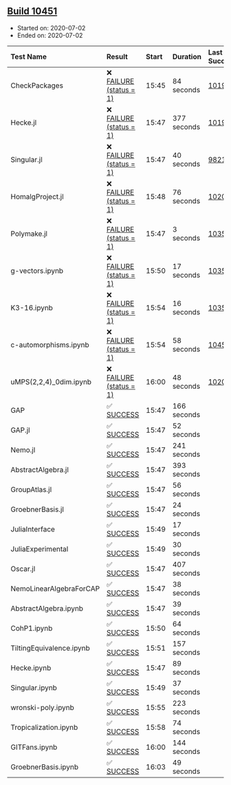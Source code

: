 ## [Build 10451](https://oscarci.mathematik.uni-kl.de/job/oscar/10451/)

* Started on: 2020-07-02
* Ended on: 2020-07-02

| Test Name    | Result | Start | Duration | Last Success | First Failure |
|:-------------|:-------|:------|:---------|:-------------|:--------------|
| CheckPackages | ❌ [FAILURE (status = 1)](https://oscarci.mathematik.uni-kl.de/job/oscar/10451/artifact/logs/build-10451/CheckPackages.log) | 15:45 | 84 seconds | [10197](https://oscarci.mathematik.uni-kl.de/job/oscar/10197/) | [10198](https://oscarci.mathematik.uni-kl.de/job/oscar/10198/) |
| Hecke.jl | ❌ [FAILURE (status = 1)](https://oscarci.mathematik.uni-kl.de/job/oscar/10451/artifact/logs/build-10451/Hecke.jl.log) | 15:47 | 377 seconds | [10197](https://oscarci.mathematik.uni-kl.de/job/oscar/10197/) | [10198](https://oscarci.mathematik.uni-kl.de/job/oscar/10198/) |
| Singular.jl | ❌ [FAILURE (status = 1)](https://oscarci.mathematik.uni-kl.de/job/oscar/10451/artifact/logs/build-10451/Singular.jl.log) | 15:47 | 40 seconds | [9821](https://oscarci.mathematik.uni-kl.de/job/oscar/9821/) | [9822](https://oscarci.mathematik.uni-kl.de/job/oscar/9822/) |
| HomalgProject.jl | ❌ [FAILURE (status = 1)](https://oscarci.mathematik.uni-kl.de/job/oscar/10451/artifact/logs/build-10451/HomalgProject.jl.log) | 15:48 | 76 seconds | [10209](https://oscarci.mathematik.uni-kl.de/job/oscar/10209/) | [10210](https://oscarci.mathematik.uni-kl.de/job/oscar/10210/) |
| Polymake.jl | ❌ [FAILURE (status = 1)](https://oscarci.mathematik.uni-kl.de/job/oscar/10451/artifact/logs/build-10451/Polymake.jl.log) | 15:47 | 3 seconds | [10356](https://oscarci.mathematik.uni-kl.de/job/oscar/10356/) | [10357](https://oscarci.mathematik.uni-kl.de/job/oscar/10357/) |
| g-vectors.ipynb | ❌ [FAILURE (status = 1)](https://oscarci.mathematik.uni-kl.de/job/oscar/10451/artifact/logs/build-10451/g-vectors.ipynb.log) | 15:50 | 17 seconds | [10356](https://oscarci.mathematik.uni-kl.de/job/oscar/10356/) | [10357](https://oscarci.mathematik.uni-kl.de/job/oscar/10357/) |
| K3-16.ipynb | ❌ [FAILURE (status = 1)](https://oscarci.mathematik.uni-kl.de/job/oscar/10451/artifact/logs/build-10451/K3-16.ipynb.log) | 15:54 | 16 seconds | [10356](https://oscarci.mathematik.uni-kl.de/job/oscar/10356/) | [10357](https://oscarci.mathematik.uni-kl.de/job/oscar/10357/) |
| c-automorphisms.ipynb | ❌ [FAILURE (status = 1)](https://oscarci.mathematik.uni-kl.de/job/oscar/10451/artifact/logs/build-10451/c-automorphisms.ipynb.log) | 15:54 | 58 seconds | [10450](https://oscarci.mathematik.uni-kl.de/job/oscar/10450/) | [10451](https://oscarci.mathematik.uni-kl.de/job/oscar/10451/) |
| uMPS(2,2,4)_0dim.ipynb | ❌ [FAILURE (status = 1)](https://oscarci.mathematik.uni-kl.de/job/oscar/10451/artifact/logs/build-10451/uMPS-2-2-4-_0dim.ipynb.log) | 16:00 | 48 seconds | [10209](https://oscarci.mathematik.uni-kl.de/job/oscar/10209/) | [10210](https://oscarci.mathematik.uni-kl.de/job/oscar/10210/) |
| GAP | ✅ [SUCCESS](https://oscarci.mathematik.uni-kl.de/job/oscar/10451/artifact/logs/build-10451/GAP.log) | 15:47 | 166 seconds |  |  |
| GAP.jl | ✅ [SUCCESS](https://oscarci.mathematik.uni-kl.de/job/oscar/10451/artifact/logs/build-10451/GAP.jl.log) | 15:47 | 52 seconds |  |  |
| Nemo.jl | ✅ [SUCCESS](https://oscarci.mathematik.uni-kl.de/job/oscar/10451/artifact/logs/build-10451/Nemo.jl.log) | 15:47 | 241 seconds |  |  |
| AbstractAlgebra.jl | ✅ [SUCCESS](https://oscarci.mathematik.uni-kl.de/job/oscar/10451/artifact/logs/build-10451/AbstractAlgebra.jl.log) | 15:47 | 393 seconds |  |  |
| GroupAtlas.jl | ✅ [SUCCESS](https://oscarci.mathematik.uni-kl.de/job/oscar/10451/artifact/logs/build-10451/GroupAtlas.jl.log) | 15:47 | 56 seconds |  |  |
| GroebnerBasis.jl | ✅ [SUCCESS](https://oscarci.mathematik.uni-kl.de/job/oscar/10451/artifact/logs/build-10451/GroebnerBasis.jl.log) | 15:47 | 24 seconds |  |  |
| JuliaInterface | ✅ [SUCCESS](https://oscarci.mathematik.uni-kl.de/job/oscar/10451/artifact/logs/build-10451/JuliaInterface.log) | 15:49 | 17 seconds |  |  |
| JuliaExperimental | ✅ [SUCCESS](https://oscarci.mathematik.uni-kl.de/job/oscar/10451/artifact/logs/build-10451/JuliaExperimental.log) | 15:49 | 30 seconds |  |  |
| Oscar.jl | ✅ [SUCCESS](https://oscarci.mathematik.uni-kl.de/job/oscar/10451/artifact/logs/build-10451/Oscar.jl.log) | 15:47 | 407 seconds |  |  |
| NemoLinearAlgebraForCAP | ✅ [SUCCESS](https://oscarci.mathematik.uni-kl.de/job/oscar/10451/artifact/logs/build-10451/NemoLinearAlgebraForCAP.log) | 15:47 | 38 seconds |  |  |
| AbstractAlgebra.ipynb | ✅ [SUCCESS](https://oscarci.mathematik.uni-kl.de/job/oscar/10451/artifact/logs/build-10451/AbstractAlgebra.ipynb.log) | 15:47 | 39 seconds |  |  |
| CohP1.ipynb | ✅ [SUCCESS](https://oscarci.mathematik.uni-kl.de/job/oscar/10451/artifact/logs/build-10451/CohP1.ipynb.log) | 15:50 | 64 seconds |  |  |
| TiltingEquivalence.ipynb | ✅ [SUCCESS](https://oscarci.mathematik.uni-kl.de/job/oscar/10451/artifact/logs/build-10451/TiltingEquivalence.ipynb.log) | 15:51 | 157 seconds |  |  |
| Hecke.ipynb | ✅ [SUCCESS](https://oscarci.mathematik.uni-kl.de/job/oscar/10451/artifact/logs/build-10451/Hecke.ipynb.log) | 15:47 | 89 seconds |  |  |
| Singular.ipynb | ✅ [SUCCESS](https://oscarci.mathematik.uni-kl.de/job/oscar/10451/artifact/logs/build-10451/Singular.ipynb.log) | 15:49 | 37 seconds |  |  |
| wronski-poly.ipynb | ✅ [SUCCESS](https://oscarci.mathematik.uni-kl.de/job/oscar/10451/artifact/logs/build-10451/wronski-poly.ipynb.log) | 15:55 | 223 seconds |  |  |
| Tropicalization.ipynb | ✅ [SUCCESS](https://oscarci.mathematik.uni-kl.de/job/oscar/10451/artifact/logs/build-10451/Tropicalization.ipynb.log) | 15:58 | 74 seconds |  |  |
| GITFans.ipynb | ✅ [SUCCESS](https://oscarci.mathematik.uni-kl.de/job/oscar/10451/artifact/logs/build-10451/GITFans.ipynb.log) | 16:00 | 144 seconds |  |  |
| GroebnerBasis.ipynb | ✅ [SUCCESS](https://oscarci.mathematik.uni-kl.de/job/oscar/10451/artifact/logs/build-10451/GroebnerBasis.ipynb.log) | 16:03 | 49 seconds |  |  |
